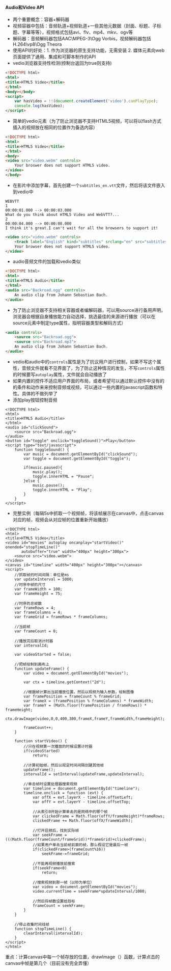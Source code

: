 #### Audio和Video API
* 两个重要概念：容器+解码器
* 视频容器中包括：音频轨道+视频轨道+一些其他元数据（封面、标题、子标题、字幕等等），视频格式包括avi、flv、mp4、mkv、ogv等
* 解码器：音频解码器包括AAC\MPEG-3\Ogg Vorbis，视频解码器包括H.264\vp8\Ogg Theora
* 使用API的好处：1. 作为浏览器的原生支持功能，无需安装 2. 媒体元素向web页面提供了通用、集成和可脚本制作的API
* vedio浏览器支持性检测(控制台返回为true则支持)
```html
<!DOCTYPE html>
<html>
<title>HTML5 Video</title>
</html>
<body></body>
<script>
    var hasVideo = !!(document.createElement('video').canPlayType);
    console.log(hasVideo);
</script>
```
* 简单的vedio元素（为了防止浏览器不支持HTML5视频，可以将以flash方式插入的视频放在相同的位置作为备选内容）
```html
<!DOCTYPE html>
<html>
<title>HTML5 Video</title>
</html>
<body>
<video src="video.webm" controls>
    Your broswer does not support HTML5 video.
</video>
</body>
```
* 在影片中添加字幕，首先创建一个`subtitles_en.vtt`文件，然后将该文件嵌入到vedio中
```
WEBVTT
1
00:00:01.000 --> 00:00:03.000
What do you think about HTML5 Video and WebVTT?...
2
00:00:04.000 --> 00:00:08.000
I think it's great.I can't wait for all the browsers to support it!
```
```html
<video src="video.webm" controls>
    <track label="English" kind="subtitles" srclang="en" src="subtitles_en.vtt" default>
    Your browser does not support HTML5 video.
</video>
```
* audio音频文件的加载和vedio类似
```html
<!DOCTYPE html>
<html>
<title>HTML5 Audio</title>
</html>
<audio src="Backroad.ogg" controls>
    An audio clip from Johann Sebastian Bach.
</audio>
```
* 为了防止浏览器不支持相关容器或者编解码器，可以用source进行备用声明，浏览器会根据自身播放能力自动选择，挑选最佳的来源进行播放（可以在source元素中制定type属性，指明容器类型和解码方式）
```html
<audio controls>
    <source src="Backroad.ogg">
    <source src="Backroad.mp3">
    An audio clip from Johann Sebastian Bach.
</audio>
```
* vedio和audio中的`controls`属性是为了抗议用户进行控制，如果不写这个属性，音频文件就看不见界面了，为了防止这种情况的发生，不写`controls`属性的时候要写`autoplay`属性，文件就会自动播放了
* 如果内置的控件不适应用户界面的布局，或者希望可以通过默认控件中没有的的条件和动作来来控制音频或视频，可以通过一些内置的javascript函数和特性。具体的不做列举了
* 添加play按钮控制音频
```
<!DOCTYPE html>
<html>
<title>HTML5 Audio</title>
</html>
<audio id="clickSound">
    <source src="Backroad.ogg">
</audio>
<button id="toggle" onclick="toggleSound()">Play</button>
<script type="text/javascript">
    function toggleSound() {
        var music = document.getElementById("clickSound");
        var toggle = document.getElementById("toggle");

        if(music.paused){
            music.play();
            toggle.innerHTML = "Pause";
        }else {
            music.pause();
            toggle.innerHTML = "Play";
        }
    }
</script>
```
* 完整实例（每隔5s中抓取一个视频帧，将该帧展示在canvas中，点击canvas对应的帧，视频会从对应帧的位置重新开始播放）
```
<!DOCTYPE html>
<html>
<title>HTML5 Video</title>
<video id="movies" autoplay oncanplay="startVideo()" onended="stopTimeLine()"
       autobuffer="true" width="400px" height="300px">
    <source src="video.webm">
</video>
<canvas id="timeline" width="400px" height="300px"></canvas>
<script>
    //抓取帧的时间间隔：单位是ms
    var updateInterval = 5000;
    //时序中帧的尺寸
    var frameWidth = 100;
    var frameHeight = 75;

    //时序的总帧数
    var frameRows = 4;
    var frameColumns = 4;
    var frameGrid = frameRows * frameColumns;

    //当前帧
    var frameCount = 0;

    //播放完后取消计时器
    var intervalId;

    var videoStarted = false;

    //把帧绘制到画布上
    function updateFrame() {
        var video = document.getElementById("movies");

        var ctx = timeline.getContext("2d");

        //根据帧计算出当前播放位置，然后以视频为输入参数，绘制图像
        var framePosition = frameCount % frameGrid;
        var frameX = (framePosition % frameColumns) * frameWidth;
        var frameY = (Math.floor(framePosition / frameRows)) * frameHeight;
        ctx.drawImage(video,0,0,400,300,frameX,frameY,frameWidth,frameHeight);

        frameCount++;
    }

    function startVideo() {
        //只在视频第一次播放的时候设置计时器
        if(videoStarted)
            return;

        //计算初始帧，然后以规定时间间隔创建其他帧
        updateFrame();
        intervalId = setInterval(updateFrame,updateInterval);

        //单击帧时设置处理器搜索视频
        var timeline = document.getElementById("timeline");
        timeline.onclick = function (evt) {
            var offX = evt.layerX - timeline.offsetLeft;
            var offY = evt.layerY - timeline.offsetTop;

            //从索引0开始计算单击的是网络中的哪个帧
            var clickedFrame = Math.floor(offY/frameHeight)*frameRows;
            clickedFrame += Math.floor(offX/frameWidth);

            //打开启频后，找到实际帧
            var seekFrame = (((Math.floor(frameCount/frameGrid))*frameGrid)+clickedFrame);
            //如果用户单击当前帧前面的帧，那么假设它是最后一帧
            if(clickedFrame>(frameCount%16))
                seekFrame-=frameGrid;

            //不能再视频播放前搜索
            if(seekFrame<0)
                return;

            //搜索视频到那一帧（以秒为单位）
            var video = document.getElementById("movies");
            video.currentTime = seekFrame*updateInterval/1000;

            //然后将帧数设置给目标
            frameCount = seekFrame;
        }
    }

    //停止收集时间线帧
    function stopTimeLine() {
        clearInterval(intervalId);
    }
</script>
</html>
```
重点：计算canvas中每一个帧存放的位置，drawImage（）函数，计算点击的canvas中帧是第几个（目前没有完全弄懂）